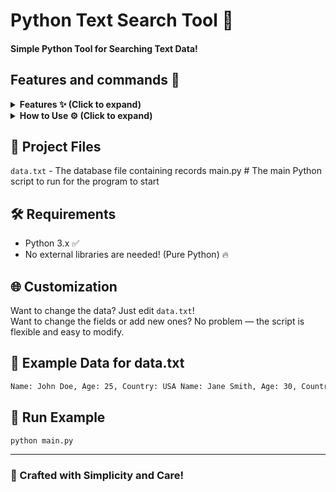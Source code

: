 # Python Text Search Tool 🔎
#### Simple Python Tool for Searching Text Data!

## Features and commands 🌟

<details>
<summary><strong>Features ✨ (Click to expand)</strong></summary>

- [x] **Text File Database**: Reads data from a `.txt` file 📄
- [x] **Search Functionality**: Search by any field (Name, Age, Country, etc.) 🔎
- [x] **User-Friendly GUI**: Enter search terms easily in the terminal 🖥️
- [x] **Formatted Results**: Clean and easy-to-read search output 📝
- [x] **Standalone Python Script**: No extra libraries required 🐍
- [x] **Customizable Data**: Easily edit the `.txt` file to add or remove entries ✍️

</details>

<details>
<summary><strong>How to Use ⚙️ (Click to expand)</strong></summary>

1. Clone or download this repository 📥
```bash
git clone https://github.com/danielsuperone/Search-Tool---GUI
cd Python-Text-Search-Tool
```


2. Place your text data inside `data.txt`.
Example format:
```bash
Name: John Doe, Age: 25, Country: USA Name: Jane Smith, Age: 30, Country: Canada
```


3. Run the Python script:
```main
python main.py
```


4. Follow the gui prompts to search by any field
```bash
(Name, Age, Country, etc.)
```

<br><br>

✅ Example search:
```bash
Enter the field you want to search by (e.g., Name, Age, Country): Name Enter the value you are searching for: John Doe
```


🎯 Output:
```bash
Result Found: Name: John Doe, Age: 25, Country: USA
```


</details>

## 📁 Project Files
`data.txt` - The database file containing records main.py # The main Python script to run for the program to start



## 🛠 Requirements
- Python 3.x ✅
- No external libraries are needed! (Pure Python) 🔥

## 🌐 Customization
Want to change the data? Just edit `data.txt`!  
Want to change the fields or add new ones? No problem — the script is flexible and easy to modify.

## 🚀 Example Data for data.txt
```bash
Name: John Doe, Age: 25, Country: USA Name: Jane Smith, Age: 30, Country: Canada Name: Alice Johnson, Age: 28, Country: UK Name: Bob Williams, Age: 35, Country: Australia
```



## 🤖 Run Example
```bash
python main.py
```



---

### 💖 Crafted with Simplicity and Care!
